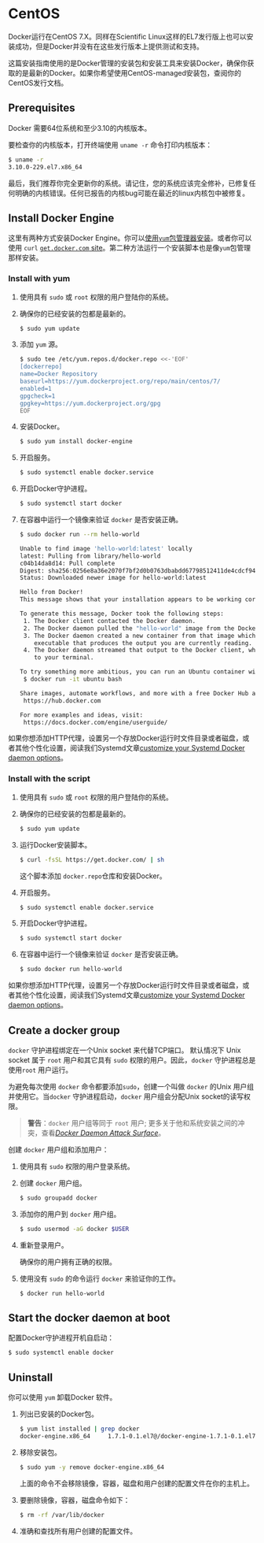# CentOS[](https://docs.docker.com/engine/installation/linux/centos/#centos)

Docker运行在CentOS 7.X。同样在Scientific Linux这样的EL7发行版上也可以安装成功，但是Docker并没有在这些发行版本上提供测试和支持。

这篇安装指南使用的是Docker管理的安装包和安装工具来安装Docker，确保你获取的是最新的Docker。如果你希望使用CentOS-managed安装包，查阅你的CentOS发行文档。

## Prerequisites[](https://docs.docker.com/engine/installation/linux/centos/#prerequisites)

Docker 需要64位系统和至少3.10的内核版本。

要检查你的内核版本，打开终端使用 `uname -r` 命令打印内核版本：

```bash
$ uname -r
3.10.0-229.el7.x86_64
```

最后，我们推荐你完全更新你的系统。请记住，您的系统应该完全修补，已修复任何明确的内核错误。任何已报告的内核bug可能在最近的linux内核包中被修复。

## Install Docker Engine[](https://docs.docker.com/engine/installation/linux/centos/#install-docker-engine)

这里有两种方式安装Docker Engine。你可以[使用`yum`包管理器安装](https://docs.docker.com/engine/installation/linux/rhel/#install-with-yum)。或者你可以使用 `curl` [`get.docker.com` site](https://docs.docker.com/engine/installation/linux/rhel/#install-with-the-script)。第二种方法运行一个安装脚本也是像`yum`包管理那样安装。

### Install with yum[](https://docs.docker.com/engine/installation/linux/centos/#install-with-yum)

1. 使用具有 `sudo` 或 `root` 权限的用户登陆你的系统。

2. 确保你的已经安装的包都是最新的。

    ```bash
    $ sudo yum update
    ```

3. 添加 `yum` 源。

    ```bash
    $ sudo tee /etc/yum.repos.d/docker.repo <<-'EOF'
    [dockerrepo]
    name=Docker Repository
    baseurl=https://yum.dockerproject.org/repo/main/centos/7/
    enabled=1
    gpgcheck=1
    gpgkey=https://yum.dockerproject.org/gpg
    EOF
    ```

4. 安装Docker。

    ```bash
    $ sudo yum install docker-engine
    ```

5. 开启服务。

    ```bash
    $ sudo systemctl enable docker.service
    ```

6. 开启Docker守护进程。

    ```bash
    $ sudo systemctl start docker
    ```

7. 在容器中运行一个镜像来验证 `docker` 是否安装正确。

    ```bash
    $ sudo docker run --rm hello-world

    Unable to find image 'hello-world:latest' locally
    latest: Pulling from library/hello-world
    c04b14da8d14: Pull complete
    Digest: sha256:0256e8a36e2070f7bf2d0b0763dbabdd67798512411de4cdcf9431a1feb60fd9
    Status: Downloaded newer image for hello-world:latest

    Hello from Docker!
    This message shows that your installation appears to be working correctly.

    To generate this message, Docker took the following steps:
     1. The Docker client contacted the Docker daemon.
     2. The Docker daemon pulled the "hello-world" image from the Docker Hub.
     3. The Docker daemon created a new container from that image which runs the
        executable that produces the output you are currently reading.
     4. The Docker daemon streamed that output to the Docker client, which sent it
        to your terminal.

    To try something more ambitious, you can run an Ubuntu container with:
     $ docker run -it ubuntu bash

    Share images, automate workflows, and more with a free Docker Hub account:
     https://hub.docker.com

    For more examples and ideas, visit:
     https://docs.docker.com/engine/userguide/
    ```

如果你想添加HTTP代理，设置另一个存放Docker运行时文件目录或者磁盘，或者其他个性化设置，阅读我们Systemd文章[customize your Systemd Docker daemon options](https://docs.docker.com/engine/admin/systemd/)。

### Install with the script[](https://docs.docker.com/engine/installation/linux/centos/#install-with-the-script)

1. 使用具有 `sudo` 或 `root` 权限的用户登陆你的系统。

2. 确保你的已经安装的包都是最新的。

    ```bash
    $ sudo yum update
    ```

3. 运行Docker安装脚本。

    ```bash
    $ curl -fsSL https://get.docker.com/ | sh
    ```

    这个脚本添加 `docker.repo`仓库和安装Docker。

4. 开启服务。

    ```bash
    $ sudo systemctl enable docker.service
    ```

5. 开启Docker守护进程。

    ```bash
    $ sudo systemctl start docker
    ```

6. 在容器中运行一个镜像来验证 `docker` 是否安装正确。

    ```bash
    $ sudo docker run hello-world
    ```

如果你想添加HTTP代理，设置另一个存放Docker运行时文件目录或者磁盘，或者其他个性化设置，阅读我们Systemd文章[customize your Systemd Docker daemon options](https://docs.docker.com/engine/admin/systemd/)。

## Create a docker group[](https://docs.docker.com/engine/installation/linux/centos/#create-a-docker-group)

`docker` 守护进程绑定在一个Unix socket 来代替TCP端口。 默认情况下 Unix socket 属于 `root` 用户和其它具有 `sudo` 权限的用户。因此，`docker` 守护进程总是使用`root` 用户运行。

为避免每次使用 `docker` 命令都要添加`sudo`，创建一个叫做 `docker` 的Unix 用户组并使用它。当`docker` 守护进程启动，`docker` 用户组会分配Unix socket的读写权限。

> **警告**：`docker` 用户组等同于 `root` 用户;  更多关于他和系统安装之间的冲突，查看[*Docker Daemon Attack Surface*](https://docs.docker.com/engine/security/security/#docker-daemon-attack-surface)。

创建 `docker` 用户组和添加用户：

1. 使用具有 `sudo` 权限的用户登录系统。

2. 创建 `docker` 用户组。

    ```bash
    $ sudo groupadd docker
    ```

3. 添加你的用户到 `docker` 用户组。

    ```bash
    $ sudo usermod -aG docker $USER
    ```

4.  重新登录用户。

     确保你的用户拥有正确的权限。

5. 使用没有 `sudo` 的命令运行 `docker` 来验证你的工作。

    ```bash
    $ docker run hello-world
    ```

## Start the docker daemon at boot[](https://docs.docker.com/engine/installation/linux/centos/#start-the-docker-daemon-at-boot)

配置Docker守护进程开机自启动：

```bash
$ sudo systemctl enable docker
```

## Uninstall[](https://docs.docker.com/engine/installation/linux/centos/#uninstall)

你可以使用 `yum` 卸载Docker 软件。

1. 列出已安装的Docker包。

    ```bash
    $ yum list installed | grep docker
    docker-engine.x86_64     1.7.1-0.1.el7@/docker-engine-1.7.1-0.1.el7.x86_64
    ```

2. 移除安装包。

    ```bash
    $ sudo yum -y remove docker-engine.x86_64
    ```

    上面的命令不会移除镜像，容器，磁盘和用户创建的配置文件在你的主机上。

3. 要删除镜像，容器，磁盘命令如下：

    ```bash
    $ rm -rf /var/lib/docker
    ```

4. 准确和查找所有用户创建的配置文件。
